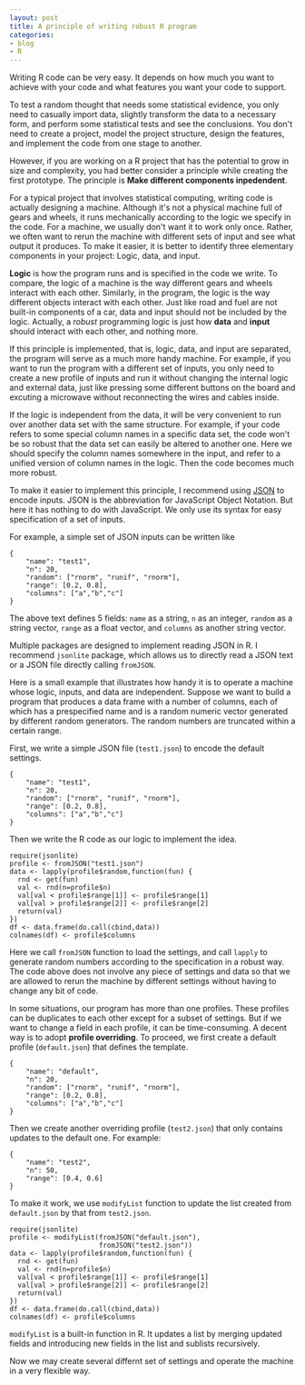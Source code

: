 ```yaml
---
layout: post
title: A principle of writing robust R program
categories:
- blog
- R
---
```


Writing R code can be very easy. It depends on how much you want to achieve with your code and what features you want your code to support.

To test a random thought that needs some statistical evidence, you only need to casually import data, slightly transform the data to a necessary form, and perform some statistical tests and see the conclusions. You don't need to create a project, model the project structure, design the features, and implement the code from one stage to another. 

However, if you are working on a R project that has the potential to grow in size and complexity, you had better consider a principle while creating the first prototype. The principle is **Make different components inpedendent**.

For a typical project that involves statistical computing, writing code is actually designing a machine. Although it's not a physical machine full of gears and wheels, it runs mechanically according to the logic we specify in the code. For a machine, we usually don't want it to work only once. Rather, we often want to rerun the machine with different sets of input and see what output it produces. To make it easier, it is better to identify three elementary components in your project: Logic, data, and input.

**Logic** is how the program runs and is specified in the code we write. To compare, the logic of a machine is the way different gears and wheels interact with each other. Similarly, in the program, the logic is the way different objects interact with each other. Just like road and fuel are not built-in components of a car, data and input should not be included by the logic. Actually, a *robust* programming logic is just how **data** and **input** should interact with each other, and nothing more.

If this principle is implemented, that is, logic, data, and input are separated, the program will serve as a much more handy machine. For example, if you want to run the program with a different set of inputs, you only need to create a new profile of inputs and run it without changing the internal logic and external data, just like pressing some different buttons on the board and excuting a microwave without reconnecting the wires and cables inside. 

If the logic is independent from the data, it will be very convenient to run over another data set with the same structure. For example, if your code refers to some special column names in a specific data set, the code won't be so robust that the data set can easily be altered to another one. Here we should specify the column names somewhere in the input, and refer to a unified version of column names in the logic. Then the code becomes much more robust.

To make it easier to implement this principle, I recommend using [JSON](http://www.json.org/) to encode inputs. JSON is the abbreviation for JavaScript Object Notation. But here it has nothing to do with JavaScript. We only use its syntax for easy specification of a set of inputs.

For example, a simple set of JSON inputs can be written like

    {
        "name": "test1",
        "n": 20,
        "random": ["rnorm", "runif", "rnorm"],
        "range": [0.2, 0.8],
        "columns": ["a","b","c"]
    }

The above text defines 5 fields: `name` as a string, `n` as an integer, `random` as a string vector, `range` as a float vector, and `columns` as another string vector.

Multiple packages are designed to implement reading JSON in R. I recommend `jsonlite` package, which allows us to directly read a JSON text or a JSON file directly calling `fromJSON`.

Here is a small example that illustrates how handy it is to operate a machine whose logic, inputs, and data are independent. Suppose we want to build a program that produces a data frame with a number of columns, each of which has a prespecified name and is a random numeric vector generated by different random generators. The random numbers are truncated within a certain range.

First, we write a simple JSON file (`test1.json`) to encode the default settings.

    {
        "name": "test1",
        "n": 20,
        "random": ["rnorm", "runif", "rnorm"],
        "range": [0.2, 0.8],
        "columns": ["a","b","c"]
    }

Then we write the R code as our logic to implement the idea.

    require(jsonlite)
    profile <- fromJSON("test1.json")
    data <- lapply(profile$random,function(fun) {
      rnd <- get(fun)
      val <- rnd(n=profile$n)
      val[val < profile$range[1]] <- profile$range[1]
      val[val > profile$range[2]] <- profile$range[2]
      return(val)
    })
    df <- data.frame(do.call(cbind,data))
    colnames(df) <- profile$columns

Here we call `fromJSON` function to load the settings, and call `lapply` to generate random numbers according to the specification in a robust way. The code above does not involve any piece of settings and data so that we are allowed to rerun the machine by different settings without having to change any bit of code.

In some situations, our program has more than one profiles. These profiles can be duplicates to each other except for a subset of settings. But if we want to change a field in each profile, it can be time-consuming. A decent way is to adopt **profile overriding**. To proceed, we first create a default profile (`default.json`) that defines the template.

    {
        "name": "default",
        "n": 20,
        "random": ["rnorm", "runif", "rnorm"],
        "range": [0.2, 0.8],
        "columns": ["a","b","c"]
    }

Then we create another overriding profile (`test2.json`) that only contains updates to the default one. For example:

    {
        "name": "test2",
        "n": 50,
        "range": [0.4, 0.6]
    }

To make it work, we use `modifyList` function to update the list created from `default.json` by that from `test2.json`.

    require(jsonlite)
    profile <- modifyList(fromJSON("default.json"),
                          fromJSON("test2.json"))
    data <- lapply(profile$random,function(fun) {
      rnd <- get(fun)
      val <- rnd(n=profile$n)
      val[val < profile$range[1]] <- profile$range[1]
      val[val > profile$range[2]] <- profile$range[2]
      return(val)
    })
    df <- data.frame(do.call(cbind,data))
    colnames(df) <- profile$columns

`modifyList` is a built-in function in R. It updates a list by merging updated fields and introducing new fields in the list and sublists recursively.

Now we may create several differnt set of settings and operate the machine in a very flexible way.